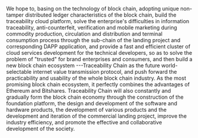 We hope to, basing on the technology of block chain, adopting unique non-tamper distributed ledger characteristics of the block chain, build the traceability cloud platform, solve the enterprise's difficulties in information traceability, anti-counterfeit, verification and mobile marketing during commodity production, circulation and distribution and terminal consumption process through the sub-chain of the landing project and corresponding DAPP application, and provide a fast and efficient cluster of cloud services development for the technical developers, so as to solve the problem of "trusted" for brand enterprises and consumers, and then build a new block chain ecosystem ---Traceability Chain as the future world-selectable internet value transmission protocol, and push forward the practicability and usability of the whole block chain industry.
    As the most promising block chain ecosystem, it perfectly combines the advantages of Ethereum and Bitshares. Traceability Chain will also constantly and gradually form the block chain economy through the construction of the foundation platform, the design and development of the software and hardware products, the development of various products and the development and iteration of the commercial landing project, improve the industry efficiency, and promote the effective and collaborative development of the society.
